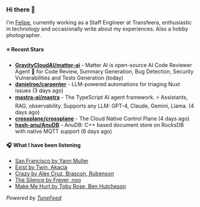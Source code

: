 ### Hi there 👋

I'm [Felipe](https://felipevm.com), currently working as a Staff Engineer at Transfeera, enthusiastic in technology and occasionally write about my experiences. Also a hobby photographer.

#### ⭐ Recent Stars
- **[GravityCloudAI/matter-ai](https://github.com/GravityCloudAI/matter-ai)** - Matter AI is open-source AI Code Reviewer Agent 🤖 for Code Review, Summary Generation, Bug Detection, Security Vulnerabilities and Tests Generation (today)
- **[danielroe/carpenter](https://github.com/danielroe/carpenter)** - LLM-powered automations for triaging Nuxt issues (3 days ago)
- **[mastra-ai/mastra](https://github.com/mastra-ai/mastra)** - The TypeScript AI agent framework. ⚡ Assistants, RAG, observability. Supports any LLM: GPT-4, Claude, Gemini, Llama. (4 days ago)
- **[crossplane/crossplane](https://github.com/crossplane/crossplane)** - The Cloud Native Control Plane (4 days ago)
- **[hash-anu/AnuDB](https://github.com/hash-anu/AnuDB)** - AnuDB: C&#43;&#43; based document store on RocksDB with native MQTT support (6 days ago)

#### 🎧 What I have been listening
- [San Francisco by Yann Muller](https://open.spotify.com/track/3xq3EhulVamWqQD0TW7wok)
- [Exist by Twin, Akacia](https://open.spotify.com/track/6A7n3nYDnsTaKl0Z6SmvWW)
- [Crazy by Alex Cruz, Brascon, Rubenson](https://open.spotify.com/track/3dSufNX8zV2Dz6vmxcQW2w)
- [The Silence by Freyer, noo](https://open.spotify.com/track/4XAoQwp9nspONq8R9k8Ybp)
- [Make Me Hurt by Toby Rose, Ben Hutcheson](https://open.spotify.com/track/7lR1YPW0MeRm8BgSvOeCnk)

_Powered by [TuneFeed](https://tunefeed.app?ref=github.com)_
